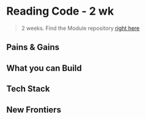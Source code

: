 # Reading Code - 2 wk

> 2 weeks. Find the Module repository [right here](https://github.com/HackYourFutureBelgium/reading-code/)

## Pains & Gains

## What you can Build

## Tech Stack

## New Frontiers
